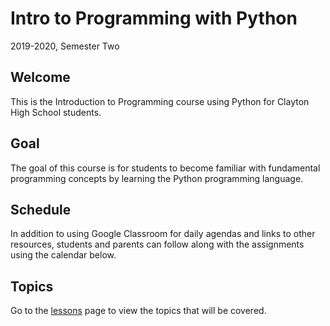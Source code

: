 # Intro to Programming with Python
2019-2020, Semester Two

## Welcome

This is the Introduction to Programming course using Python for Clayton High School students.

## Goal

The goal of this course is for students to become familiar with fundamental programming concepts by learning the Python programming language.

## Schedule

In addition to using Google Classroom for daily agendas and links to other resources, students and parents can follow along with the assignments using the calendar below.

## Topics

Go to the [lessons](#) page to view the topics that will be covered.

